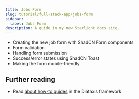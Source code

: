 ```yaml
---
title: Jobs Form
slug: tutorial/full-stack-app/jobs-form
sidebar:
  label: Jobs Form
description: A guide in my new Starlight docs site.
---
```


- Creating the new job form with ShadCN Form components
- Form validation
- Handling form submission
- Success/error states using ShadCN Toast
- Making the form mobile-friendly

## Further reading

- Read [about how-to guides](https://diataxis.fr/how-to-guides/) in the Diátaxis framework
